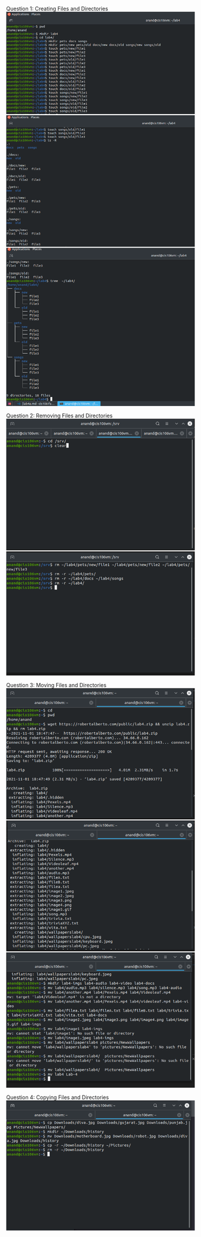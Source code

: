 Question 1: Creating Files and Directories
![Question1 screenshot1](../Images/lab4image1.png)
![Question1 screenshot2](../Images/lab4image12.png)
![Question1 screenshot3](../Images/lab4image13.png)

Question 2: Removing Files and Directories
![Question2 screenshot1](../Images/lab4imageq21.png)
![Question2 screenshot2](../Images/lab4imageq2.png)

Question 3: Moving Files and Directories
![Question3 screenshot1](../Images/lab4imageq31.png)
![Question3 screenshot2](../Images/lab4imageq32.png)
![Question3 screenshot3](../Images/lab4imageq33.png)

Question 4: Copying Files and Directories
![Question4 screenshot1](../Images/lab4imageq41.png)